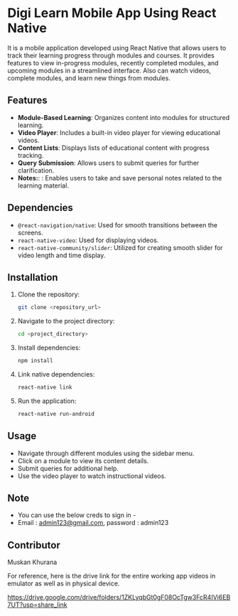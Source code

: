 # Digi Learn Mobile App Using React Native

It is a mobile application developed using React Native that allows users to track their learning progress through modules and courses. It provides features to view in-progress modules, recently completed modules, and upcoming modules in a streamlined interface. Also can watch videos, complete modules, and learn new things from modules.

## Features

- **Module-Based Learning**: Organizes content into modules for structured learning.
- **Video Player**: Includes a built-in video player for viewing educational videos.
- **Content Lists**: Displays lists of educational content with progress tracking.
- **Query Submission**: Allows users to submit queries for further clarification.
- **Notes:**: : Enables users to take and save personal notes related to the learning material.

## Dependencies

- `@react-navigation/native`: Used for smooth transitions between the screens.
- `react-native-video`: Used for displaying videos.
- `react-native-community/slider`: Utilized for creating smooth slider for video length and time display.

## Installation

1. Clone the repository:

   ```bash
   git clone <repository_url>
   ```

2. Navigate to the project directory:

   ```bash
   cd <project_directory>
   ```

3. Install dependencies:

   ```bash
   npm install
   ```

4. Link native dependencies:

   ```bash
   react-native link
   ```

5. Run the application:

   ```bash
   react-native run-android
   ```

## Usage

- Navigate through different modules using the sidebar menu.
- Click on a module to view its content details.
- Submit queries for additional help.
- Use the video player to watch instructional videos.

## Note

- You can use the below creds to sign in -
- Email : admin123@gmail.com, password : admin123

## Contributor

Muskan Khurana

For reference, here is the drive link for the entire working app videos in emulator as well as in physical device.

https://drive.google.com/drive/folders/1ZKLyqbGt0gF08OcTgw3FcR4IVi6EB7UT?usp=share_link
